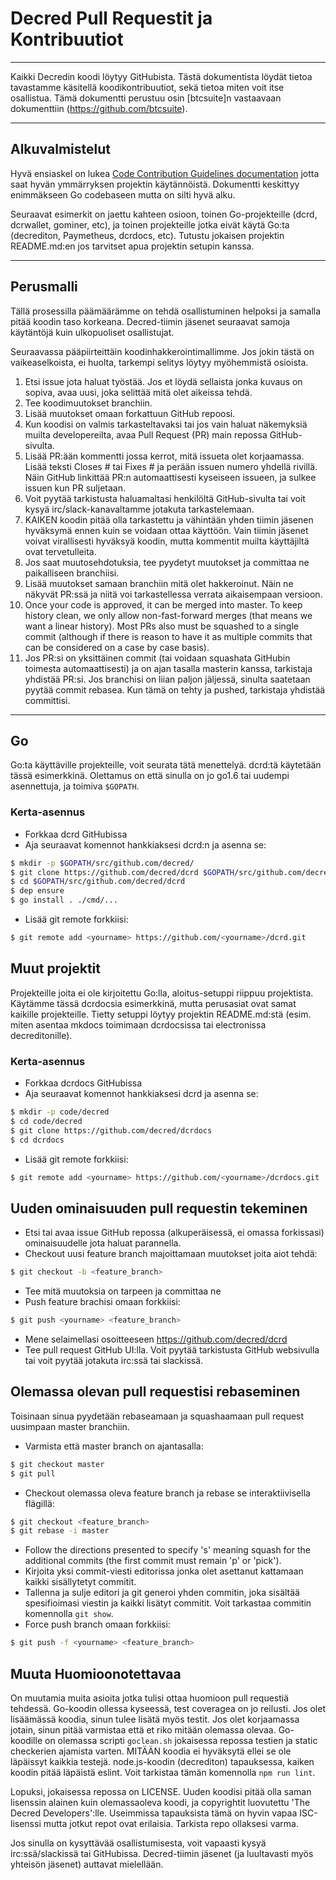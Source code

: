 # Decred Pull Requestit ja Kontribuutiot

---

Kaikki Decredin koodi löytyy GitHubista. Tästä dokumentista löydät tietoa tavastamme käsitellä koodikontribuutiot, sekä tietoa miten voit itse osallistua. Tämä dokumentti perustuu osin  [btcsuite]n vastaavaan dokumenttiin (https://github.com/btcsuite).

---

## Alkuvalmistelut

Hyvä ensiaskel on lukea [Code Contribution Guidelines documentation](https://github.com/decred/dcrd/blob/master/docs/code_contribution_guidelines.md) jotta saat hyvän ymmärryksen projektin käytännöistä.
Dokumentti keskittyy enimmäkseen Go codebaseen mutta on silti hyvä alku.

Seuraavat esimerkit on jaettu kahteen osioon, toinen Go-projekteille (dcrd, dcrwallet, gominer, etc), ja toinen projekteille jotka eivät käytä Go:ta (decrediton, Paymetheus, dcrdocs, etc). Tutustu jokaisen projektin README.md:en jos tarvitset apua projektin setupin kanssa.

---

## Perusmalli

Tällä prosessilla päämäärämme on tehdä osallistuminen helpoksi ja samalla pitää koodin taso korkeana. Decred-tiimin jäsenet seuraavat samoja käytäntöjä kuin ulkopuoliset osallistujat.

Seuraavassa pääpiirteittäin koodinhakkerointimallimme. Jos jokin tästä on vaikeaselkoista, ei huolta, tarkempi selitys löytyy myöhemmistä osioista.

1. Etsi issue jota haluat työstää. Jos et löydä sellaista jonka kuvaus on sopiva, avaa uusi, joka selittää mitä olet aikeissa tehdä.
1. Tee koodimuutokset branchiin.
1. Lisää muutokset omaan forkattuun GitHub repoosi.
1. Kun koodisi on valmis tarkasteltavaksi tai jos vain haluat näkemyksiä muilta developereilta, avaa Pull Request (PR) main repossa GitHub-sivulta.
1. Lisää PR:ään kommentti jossa kerrot, mitä issueta olet korjaamassa. Lisää teksti Closes # tai Fixes # ja perään issuen numero yhdellä rivillä. Näin GitHub linkittää PR:n automaattisesti kyseiseen issueen, ja sulkee issuen kun PR suljetaan.
1. Voit pyytää tarkistusta haluamaltasi henkilöltä GitHub-sivulta tai voit kysyä irc/slack-kanavaltamme jotakuta tarkastelemaan.
1. KAIKEN koodin pitää olla tarkastettu ja vähintään yhden tiimin jäsenen hyväksymä ennen kuin se voidaan ottaa käyttöön. Vain tiimin jäsenet voivat virallisesti hyväksyä koodin, mutta kommentit muilta käyttäjiltä ovat tervetulleita.
1. Jos saat muutosehdotuksia, tee pyydetyt muutokset ja committaa ne paikalliseen branchiisi.
1. Lisää muutokset samaan branchiin mitä olet hakkeroinut. Näin ne näkyvät PR:ssä ja niitä voi tarkastellessa verrata aikaisempaan versioon.
1. Once your code is approved, it can be merged into master.  To keep history clean, we only allow non-fast-forward merges (that means we want a linear history).  Most PRs also must be squashed to a single commit (although if there is reason to have it as multiple commits that can be considered on a case by case basis).
1. Jos PR:si on yksittäinen commit (tai voidaan squashata GitHubin toimesta automaattisesti) ja on ajan tasalla masterin kanssa, tarkistaja yhdistää PR:si. Jos branchisi on liian paljon jäljessä, sinulta saatetaan pyytää commit rebasea. Kun tämä on tehty ja pushed, tarkistaja yhdistää committisi.

---

## Go 

Go:ta käyttäville projekteille, voit seurata tätä menettelyä. dcrd:tä käytetään tässä esimerkkinä. Olettamus on että sinulla on jo go1.6 tai uudempi asennettuja, ja toimiva `$GOPATH`.

### Kerta-asennus
- Forkkaa dcrd GitHubissa
- Aja seuraavat komennot hankkiaksesi dcrd:n ja asenna se:

```bash
$ mkdir -p $GOPATH/src/github.com/decred/
$ git clone https://github.com/decred/dcrd $GOPATH/src/github.com/decred/dcrd
$ cd $GOPATH/src/github.com/decred/dcrd
$ dep ensure
$ go install . ./cmd/...
```

- Lisää git remote forkkiisi:

```bash
$ git remote add <yourname> https://github.com/<yourname>/dcrd.git
```

## Muut projektit

Projekteille joita ei ole kirjoitettu Go:lla, aloitus-setuppi riippuu projektista. Käytämme tässä dcrdocsia esimerkkinä, mutta perusasiat ovat samat kaikille projekteille. Tietty setuppi löytyy projektin README.md:stä (esim. miten asentaa mkdocs toimimaan dcrdocsissa tai electronissa decreditonille).

### Kerta-asennus
- Forkkaa dcrdocs GitHubissa
- Aja seuraavat komennot hankkiaksesi dcrd ja asenna se:

```bash
$ mkdir -p code/decred
$ cd code/decred
$ git clone https://github.com/decred/dcrdocs
$ cd dcrdocs
```

- Lisää git remote forkkiisi:

```bash
$ git remote add <yourname> https://github.com/<yourname>/dcrdocs.git
```

## Uuden ominaisuuden pull requestin tekeminen
- Etsi tai avaa issue GitHub repossa (alkuperäisessä, ei omassa forkissasi) ominaisuudelle jota haluat parannella.
- Checkout uusi feature branch majoittamaan muutokset joita aiot tehdä:

```bash
$ git checkout -b <feature_branch>
```
- Tee mitä muutoksia on tarpeen ja committaa ne
- Push feature brachisi omaan forkkiisi:

```bash
$ git push <yourname> <feature_branch>
```
- Mene selaimellasi osoitteeseen https://github.com/decred/dcrd 
- Tee pull request GitHub UI:lla. Voit pyytää tarkistusta GitHub websivulla tai voit pyytää jotakuta irc:ssä tai slackissä.

## Olemassa olevan pull requestisi rebaseminen

Toisinaan sinua pyydetään rebaseamaan ja squashaamaan pull request uusimpaan master branchiin.

- Varmista että master branch on ajantasalla:

```bash
$ git checkout master
$ git pull
```
- Checkout olemassa oleva feature branch ja rebase se interaktiivisella flägillä:

```bash
$ git checkout <feature_branch>
$ git rebase -i master
```
- Follow the directions presented to specify 's' meaning squash for the additional commits (the first commit must remain 'p' or 'pick').
- Kirjoita yksi commit-viesti editorissa jonka olet asettanut kattamaan kaikki sisällytetyt commitit.
- Tallenna ja sulje editori ja git generoi yhden commitin, joka sisältää spesifioimasi viestin ja kaikki lisätyt commitit. Voit tarkastaa commitin komennolla ```git show```.
- Force push branch omaan forkkiisi:

```bash
$ git push -f <yourname> <feature_branch>
```

## Muuta Huomioonotettavaa

On muutamia muita asioita jotka tulisi ottaa huomioon pull requestiä tehdessä. Go-koodin ollessa kyseessä, test coveragea on jo reilusti. Jos olet lisäämässä koodia, sinun tulee lisätä myös testit. Jos olet korjaamassa jotain, sinun pitää varmistaa että et riko mitään olemassa olevaa. Go-koodille on olemassa scripti ```goclean.sh``` jokaisessa repossa testien ja static checkerien ajamista varten. MITÄÄN koodia ei hyväksytä ellei se ole läpäissyt kaikkia testejä. node.js-koodin (decrediton) tapauksessa, kaiken koodin pitää läpäistä eslint. Voit tarkistaa tämän komennolla ```npm run lint```.

Lopuksi, jokaisessa repossa on LICENSE. Uuden koodisi pitää olla saman lisenssin alainen kuin olemassaoleva koodi, ja copyrightit luovutettu 'The Decred Developers':lle. Useimmissa tapauksista tämä on hyvin vapaa ISC-lisenssi mutta jotkut repot ovat erilaisia. Tarkista repo ollaksesi varma.

Jos sinulla on kysyttävää osallistumisesta, voit vapaasti kysyä irc:ssä/slackissä tai GitHubissa. Decred-tiimin jäsenet (ja luultavasti myös yhteisön jäsenet) auttavat mielellään.

